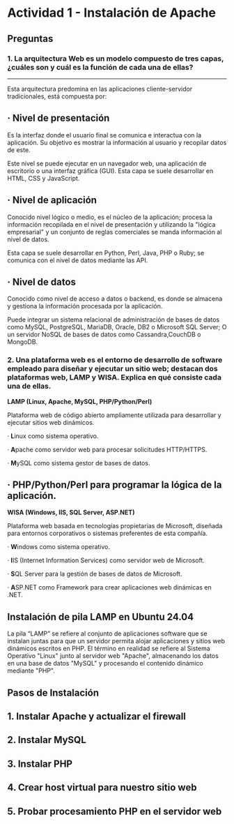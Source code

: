 # Actividad 1 - Instalación de Apache

## Preguntas

### 1. La arquitectura Web es un modelo compuesto de tres capas, ¿cuáles son y cuál es  la función de cada una de ellas?
---------------------------
Esta arquitectura predomina en las aplicaciones cliente-servidor tradicionales, está compuesta por:

· Nivel de presentación
---------------------------
Es la interfaz donde el usuario final se comunica e interactua con la aplicación. Su objetivo es mostrar la información al usuario y recopilar datos de este.

Este nivel se puede ejecutar en un navegador web, una aplicación de escritorio o una interfaz gráfica (GUI). Esta capa se suele desarrollar en HTML, CSS y JavaScript.

· Nivel de aplicación
---------------------------
Conocido nivel lógico o medio, es el núcleo de la aplicación; procesa la información recopilada en el nivel de presentación y utilizando la "lógica empresarial" y un conjunto de reglas comerciales se manda información al nivel de datos. 

Esta capa se suele desarrollar en Python, Perl, Java, PHP o Ruby; se comunica con el nivel de datos mediante las API.  

· Nivel de datos
---------------------------
Conocido como nivel de acceso a datos o backend, es donde se almacena y gestiona la información procesada por la aplicación. 

Puede integrar un sistema relacional de administración de bases de datos como MySQL, PostgreSQL, MariaDB, Oracle, DB2 o Microsoft SQL Server; O un servidor NoSQL de bases de datos como Cassandra,CouchDB o MongoDB.


### 2. Una plataforma web es el entorno de desarrollo de software empleado para  diseñar y ejecutar un sitio web; destacan dos plataformas web, LAMP y WISA. Explica en qué consiste cada una de ellas.

**LAMP (Linux, Apache, MySQL, PHP/Python/Perl)**

Plataforma web de código abierto ampliamente utilizada para desarrollar y ejecutar sitios web dinámicos.

· **L**inux como sistema operativo.

· **A**pache como servidor web para procesar solicitudes HTTP/HTTPS.

· **M**ySQL como sistema gestor de bases de datos.

· **P**HP/Python/Perl para programar la lógica de la aplicación.
---------------------------
**WISA (Windows, IIS, SQL Server, ASP.NET)**

Plataforma web basada en tecnologías propietarias de Microsoft, diseñada para entornos corporativos o sistemas preferentes de esta compañía.

· **W**indows como sistema operativo.

· **I**IS (Internet Information Services) como servidor web de Microsoft.

· **S**QL Server para la gestión de bases de datos de Microsoft.

· **A**SP.NET como Framework para crear aplicaciones web dinámicas en .NET.


## Instalación de pila LAMP en Ubuntu 24.04
La pila “LAMP” se refiere al conjunto de aplicaciones software que se instalan juntas para que un servidor permita alojar aplicaciones y sitios web dinámicos escritos en PHP. 
El término en realidad se refiere al Sistema Operativo "Linux" junto al servidor web "Apache", almacenando los datos en una base de datos "MySQL" y procesando el contenido dinámico mediante "PHP".

## Pasos de Instalación
**1. Instalar Apache y actualizar el firewall**  
   ------------------------------------------------------

**2. Instalar MySQL**  
   ----------------------------------------------
**3. Instalar PHP**  
   -------------------------------------------

**4. Crear host virtual para nuestro sitio web**
   ---------------------------------------

**5. Probar procesamiento PHP en el servidor web**
   -------------------------------
